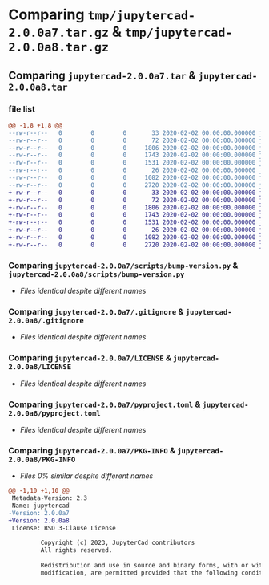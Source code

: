 # Comparing `tmp/jupytercad-2.0.0a7.tar.gz` & `tmp/jupytercad-2.0.0a8.tar.gz`

## Comparing `jupytercad-2.0.0a7.tar` & `jupytercad-2.0.0a8.tar`

### file list

```diff
@@ -1,8 +1,8 @@
--rw-r--r--   0        0        0       33 2020-02-02 00:00:00.000000 jupytercad-2.0.0a7/setup.py
--rw-r--r--   0        0        0       72 2020-02-02 00:00:00.000000 jupytercad-2.0.0a7/jupytercad/__init__.py
--rw-r--r--   0        0        0     1806 2020-02-02 00:00:00.000000 jupytercad-2.0.0a7/scripts/bump-version.py
--rw-r--r--   0        0        0     1743 2020-02-02 00:00:00.000000 jupytercad-2.0.0a7/.gitignore
--rw-r--r--   0        0        0     1531 2020-02-02 00:00:00.000000 jupytercad-2.0.0a7/LICENSE
--rw-r--r--   0        0        0       26 2020-02-02 00:00:00.000000 jupytercad-2.0.0a7/README.md
--rw-r--r--   0        0        0     1082 2020-02-02 00:00:00.000000 jupytercad-2.0.0a7/pyproject.toml
--rw-r--r--   0        0        0     2720 2020-02-02 00:00:00.000000 jupytercad-2.0.0a7/PKG-INFO
+-rw-r--r--   0        0        0       33 2020-02-02 00:00:00.000000 jupytercad-2.0.0a8/setup.py
+-rw-r--r--   0        0        0       72 2020-02-02 00:00:00.000000 jupytercad-2.0.0a8/jupytercad/__init__.py
+-rw-r--r--   0        0        0     1806 2020-02-02 00:00:00.000000 jupytercad-2.0.0a8/scripts/bump-version.py
+-rw-r--r--   0        0        0     1743 2020-02-02 00:00:00.000000 jupytercad-2.0.0a8/.gitignore
+-rw-r--r--   0        0        0     1531 2020-02-02 00:00:00.000000 jupytercad-2.0.0a8/LICENSE
+-rw-r--r--   0        0        0       26 2020-02-02 00:00:00.000000 jupytercad-2.0.0a8/README.md
+-rw-r--r--   0        0        0     1082 2020-02-02 00:00:00.000000 jupytercad-2.0.0a8/pyproject.toml
+-rw-r--r--   0        0        0     2720 2020-02-02 00:00:00.000000 jupytercad-2.0.0a8/PKG-INFO
```

### Comparing `jupytercad-2.0.0a7/scripts/bump-version.py` & `jupytercad-2.0.0a8/scripts/bump-version.py`

 * *Files identical despite different names*

### Comparing `jupytercad-2.0.0a7/.gitignore` & `jupytercad-2.0.0a8/.gitignore`

 * *Files identical despite different names*

### Comparing `jupytercad-2.0.0a7/LICENSE` & `jupytercad-2.0.0a8/LICENSE`

 * *Files identical despite different names*

### Comparing `jupytercad-2.0.0a7/pyproject.toml` & `jupytercad-2.0.0a8/pyproject.toml`

 * *Files identical despite different names*

### Comparing `jupytercad-2.0.0a7/PKG-INFO` & `jupytercad-2.0.0a8/PKG-INFO`

 * *Files 0% similar despite different names*

```diff
@@ -1,10 +1,10 @@
 Metadata-Version: 2.3
 Name: jupytercad
-Version: 2.0.0a7
+Version: 2.0.0a8
 License: BSD 3-Clause License
         
         Copyright (c) 2023, JupyterCad contributors
         All rights reserved.
         
         Redistribution and use in source and binary forms, with or without
         modification, are permitted provided that the following conditions are met:
```

